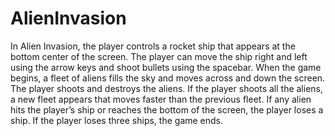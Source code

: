# AlienInvasion
In Alien Invasion, the player controls a rocket ship that appears  at the bottom center of the screen. The player can move the ship  right and left using the arrow keys and shoot bullets using the  spacebar. When the game begins, a fleet of aliens fills the sky  and moves across and down the screen. The player shoots and  destroys the aliens. If the player shoots all the aliens, a new fleet  appears that moves faster than the previous fleet. If any alien hits  the player’s ship or reaches the bottom of the screen, the player  loses a ship. If the player loses three ships, the game ends.
